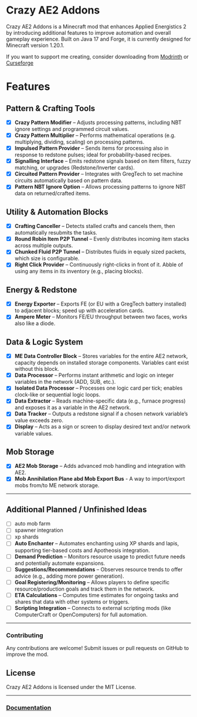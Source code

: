 # Crazy AE2 Addons

Crazy AE2 Addons is a Minecraft mod that enhances Applied Energistics 2 by introducing additional features to improve automation and overall gameplay experience. Built on Java 17 and Forge, it is currently designed for Minecraft version 1.20.1.

If you want to support me creating, consider downloading from [Modrinth](https://modrinth.com/mod/crazy-ae2-addons) or [Curseforge](https://www.curseforge.com/minecraft/mc-mods/crazy-ae2-addons)

# Features
## Pattern & Crafting Tools
- [x] **Crazy Pattern Modifier** – Adjusts processing patterns, including NBT ignore settings and programmed circuit values.
- [x] **Crazy Pattern Multiplier** – Performs mathematical operations (e.g. multiplying, dividing, scaling) on processing patterns.
- [x] **Impulsed Pattern Provider** – Sends items for processing also in response to redstone pulses; ideal for probability-based recipes.
- [x] **Signalling Interface** – Emits redstone signals based on item filters, fuzzy matching, or upgrades (Redstone/Inverter cards).
- [x] **Circuited Pattern Provider** – Integrates with GregTech to set machine circuits automatically based on pattern data.
- [x] **Pattern NBT Ignore Option** – Allows processing patterns to ignore NBT data on returned/crafted items.

## Utility & Automation Blocks
- [x] **Crafting Canceller** – Detects stalled crafts and cancels them, then automatically resubmits the tasks.
- [x] **Round Robin Item P2P Tunnel** – Evenly distributes incoming item stacks across multiple outputs.
- [x] **Chunked Fluid P2P Tunnel** – Distributes fluids in equaly sized packets, which size is configurable.
- [x] **Right Click Provider** – Continuously right-clicks in front of it. Abble of using any items in its inventory (e.g., placing blocks).

## Energy & Redstone
- [x] **Energy Exporter** – Exports FE (or EU with a GregTech battery installed) to adjacent blocks; speed up with acceleration cards.
- [x] **Ampere Meter** – Monitors FE/EU throughput between two faces, works also like a diode.

## Data & Logic System
- [x] **ME Data Controller Block** – Stores variables for the entire AE2 network, capacity depends on installed storage components. Variables cant exist without this block.
- [x] **Data Processor** – Performs instant arithmetic and logic on integer variables in the network (ADD, SUB, etc.).
- [x] **Isolated Data Processor** – Processes one logic card per tick; enables clock-like or sequential logic loops.
- [x] **Data Extractor** – Reads machine-specific data (e.g., furnace progress) and exposes it as a variable in the AE2 network.
- [x] **Data Tracker** – Outputs a redstone signal if a chosen network variable’s value exceeds zero.
- [x] **Display** – Acts as a sign or screen to display desired text and/or network variable values.

## Mob Storage
- [x] **AE2 Mob Storage** – Adds advanced mob handling and integration with AE2.
- [x] **Mob Annihilation Plane abd Mob Export Bus** - A way to import/export mobs from/to ME network storage.

---

## Additional Planned / Unfinished Ideas
- [ ] auto mob farm
- [ ] spawner integration
- [ ] xp shards      
- [ ] **Auto Enchanter** – Automates enchanting using XP shards and lapis, supporting tier-based costs and Apotheosis integration.
- [ ] **Demand Prediction** – Monitors resource usage to predict future needs and potentially automate expansions.
- [ ] **Suggestions/Recommendations** – Observes resource trends to offer advice (e.g., adding more power generation).
- [ ] **Goal Registering/Monitoring** – Allows players to define specific resource/production goals and track them in the network.
- [ ] **ETA Calculations** – Computes time estimates for ongoing tasks and shares that data with other systems or triggers.
- [ ] **Scripting Integration** – Connects to external scripting mods (like ComputerCraft or OpenComputers) for full automation.

---


### Contributing
Any contributions are welcome! Submit issues or pull requests on GitHub to improve the mod.

## License

Crazy AE2 Addons is licensed under the MIT License.

---

### [Documentation](https://github.com/GilbertzRivi/CrazyAE2Addons/wiki)
